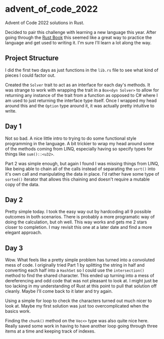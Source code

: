 # advent_of_code_2022
Advent of Code 2022 solutions in Rust.

Decided to pair this challenge with learning a new language this year. After
going through the [Rust Book](https://doc.rust-lang.org/stable/book/) this
seemed like a great way to practice the language and get used to writing it.
I'm sure I'll learn a lot along the way.

## Project Structure
I did the first two days as just functions in the `lib.rs` file to see what
kind of pieces I could factor out.

Created the `Solver` trait to act as an interface for each day's methods.
It was strange to work with wrapping the trait in a `Box<dyn Solver>` to allow
for returning any instance of the trait from a function as opposed to C# where
I am used to just returning the interface type itself. Once I wrapped my head
around this and the `Option` type around it, it was actually pretty intuitive
to write.

## Day 1
Not so bad. A nice little intro to trying to do some functional style
programming in the language. A bit trickier to wrap my head around some of the
methods coming from LINQ, especially having so specify types for things like
`sum()::<u32>`.

Part 2 was simple enough, but again I found I was missing things from LINQ,
like being able to chain all of the calls instead of separating the `sort()`
into it's own call and manipulating the data in place. I'd rather have some
type of `sorted()` iterator that allows this chaining and doesn't require a
mutable copy of the data.

## Day 2
Pretty simple today. I took the easy way out by hardcoding all 9 possible
outcomes in both scenarios. There is probably a more programatic way of doing
the calculation, but oh well. This way works and gets me 2 stars closer to
completion. I may revisit this one at a later date and find a more elegant
approach.

## Day 3
Wow. What feels like a pretty simple problem has turned into a convoluted
mess of code. I originally tried Part 1 by splitting the string in half and
converting each half into a `HashSet` so I could use the `intersection()`
method to find the shared character. This ended up turning into a mess of
dereferencing and odd code that was not pleasant to look at. I might just be
too lacking in my understanding of Rust at this point to pull that solution off
cleanly. Maybe I'll come back to it later and try again.

Using a simple for loop to check the characters turned out much nicer to look
at. Maybe my first solution was just too overcomplicated when the basics work.

Finding the `chunk()` method on the `Vec<>` type was also quite nice here.
Really saved some work in having to have another loop going through three
items at a time and keeping track of indexes.
